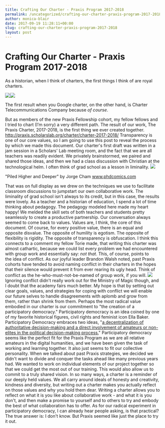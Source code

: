 ```yaml
---
title: Crafting Our Charter - Praxis Program 2017-2018
permalink: /uncategorized/crafting-our-charter-praxis-program-2017-2018/
author: monica-blair
date: 2017-09-19 11:28:11+00:00
slug: crafting-our-charter-praxis-program-2017-2018
layout: post
---
```


# Crafting Our Charter - Praxis Program 2017-2018

As a historian, when I think of charters, the first things I think of are royal charters.

![](http://scholarslab.org/wp-content/uploads/2017/09/Virginia-Company-charter-16061-300x208.jpg)![](http://scholarslab.org/wp-content/uploads/2017/09/pocahontas-21-300x174.png)

The first result when you Google charter, on the other hand, is Charter Telecommunications Company because _of course_.

But as members of the new Praxis Fellowship cohort, my fellow fellows and I tried to chart (I’m sorry) a very different path. The result of our work, The Praxis Charter, 2017-2018, is the first thing we ever created together. <http://praxis.scholarslab.org/charter/charter-2017-2018/> Transparency is one of our core values, so I am going to use this post to reveal the process by which we made this document. Our charter's first draft was written in a jam session in a Scholars' Lab meeting room, and the fact that we are all teachers was readily evident. We privately brainstormed, we paired and shared those ideas, and then we had a class discussion with Christian at the technological helm. I often think of grad school as a lesson in liminality. ![](http://scholarslab.org/wp-content/uploads/2017/09/0bc2317892d97c002c86f61fd5fa3aba-300x130.jpg)

"Piled Higher and Deeper" by Jorge Cham www.phdcomics.com

That was on full display as we drew on the techniques we use to facilitate classroom discussions to jumpstart our own collaborative work. The liminality of grad school isn't always to its credit, but in this case, the results were lovely. As a teacher and a historian of education, I spend a lot of time thinking about pedagogy. The pedagogy modeled here made my heart happy! We melded the skill sets of both teachers and students pretty seamlessly to create a productive partnership. Our conversation always seemed to come back to values. Values are, I think, the core of this document. Of course, for every positive value, there is an equal and opposite disvalue. The opposite of humility is egotism. The opposite of flexibility is rigidity. The opposite of transparency is obfuscation. I think this connects to a comment my fellow Torie made, that writing this charter was almost cathartic, because we could list every problem we had encountered with group work and essentially say: _not that_. This, of course, points to the idea of conflict. As our joyful leader Brandon Walsh noted, past Praxis cohorts have tended to avoid naming conflict in their charters in the hopes that their silence would prevent it from ever rearing its ugly head. Think of conflict as the he-who-must-not-be-named of group work, if you will. ![](http://scholarslab.org/wp-content/uploads/2017/09/AAEAAQAAAAAAAAiEAAAAJDk1Yjg4OTEzLTg0MzQtNDYwYi1iZjM4LWE5ZjFjZGNhNzkwYw-300x161.jpg) Ignoring conflict didn't really work out for the Ministry of Magic though, and I doubt that the academy fairs much better. My hope is that by setting out clear goals, values, and strategies for coping with conflict we will enable our future selves to handle disagreements with aplomb and grow from them, rather than shrink from them. Perhaps the most radical value embodied in our charter is our commitment to "the creation of a participatory democracy." Participatory democracy is an idea coined by one of my favorite historical figures, civil rights and feminist icon Ella Baker. Participatory Democracy embraces two ideas, "[a decentralization of authoritative decision-making and a direct involvement of amateurs or non-elites in the political decision-making process.](https://www.american.edu/spa/publicpurpose/upload/Partcipatory-Democracy-The-Bridge-from-Civil-Rights-to-Women-s-Liberation.pdf)" Participatory democracy seems like the perfect fit for the Praxis Program as we are all relative amateurs in the digital humanities, and we have been given the task of working and learning together. It also just seems to fit our collective personality. When we talked about past Praxis strategies, we decided we didn't want to divide and conquer the tasks ahead like many previous years had. We wanted to work on individual elements of our project together so that we could get the most out of our training. This would also allow us to commit to a truly shared vision. In so many ways, a charter is a reminder of our deeply held values. We all carry around ideals of honesty and creativity, kindness and diversity, but writing out a charter makes you actually reflect on those values and why you hold them dear. Writing a charter allows you to reflect on what it is you like about collaborative work - and what it is you don't, and then make a promise to yourself and to others to try and embody the best of what collaboration has to offer. As for our radical experiment in participatory democracy, I can already hear people asking, is that practical? The true answer is: I don't know. But Praxis seemed like just the place to try it out.
